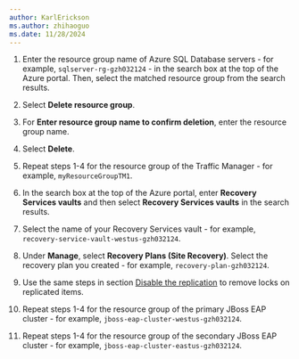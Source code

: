 ```yaml
---
author: KarlErickson
ms.author: zhihaoguo
ms.date: 11/28/2024
---
```


1. Enter the resource group name of Azure SQL Database servers - for example, `sqlserver-rg-gzh032124` - in the search box at the top of the Azure portal. Then, select the matched resource group from the search results.

1. Select **Delete resource group**.

1. For **Enter resource group name to confirm deletion**, enter the resource group name.

1. Select **Delete**.

1. Repeat steps 1-4 for the resource group of the Traffic Manager - for example, `myResourceGroupTM1`.

1. In the search box at the top of the Azure portal, enter **Recovery Services vaults** and then select **Recovery Services vaults** in the search results.

1. Select the name of your Recovery Services vault - for example, `recovery-service-vault-westus-gzh032124`.

1. Under **Manage**, select **Recovery Plans (Site Recovery)**. Select the recovery plan you created - for example, `recovery-plan-gzh032124`.

1. Use the same steps in section [Disable the replication](#disable-the-replication) to remove locks on replicated items.

1. Repeat steps 1-4 for the resource group of the primary JBoss EAP cluster - for example, `jboss-eap-cluster-westus-gzh032124`.

1. Repeat steps 1-4 for the resource group of the secondary JBoss EAP cluster - for example, `jboss-eap-cluster-eastus-gzh032124`.
